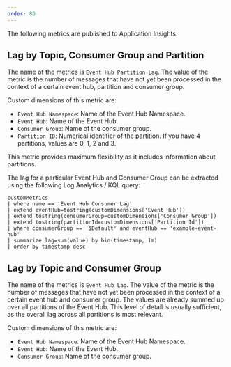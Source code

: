 ```yaml
---
order: 80
---
```


The following metrics are published to Application Insights:

## Lag by Topic, Consumer Group and Partition

The name of the metrics is `Event Hub Partition Lag`. The value of the metric is the number
of messages that have not yet been processed in the context of a certain event hub, partition and consumer
group.

Custom dimensions of this metric are:

* `Event Hub Namespace`: Name of the Event Hub Namespace.
* `Event Hub`: Name of the Event Hub.
* `Consumer Group`: Name of the consumer group.
* `Partition ID`: Numerical identifier of the partition. If you have 4 partitions, values are 0, 1, 2 and 3.

This metric provides maximum flexibility as it includes information about partitions.

The lag for a particular Event Hub and Consumer Group can be extracted using the following Log Analytics / KQL query:

```kusto
customMetrics
| where name == 'Event Hub Consumer Lag'
| extend eventHub=tostring(customDimensions['Event Hub'])
| extend tostring(consumerGroup=customDimensions['Consumer Group'])
| extend tostring(partitionId=customDimensions['Partition Id'])
| where consumerGroup == '$Default' and eventHub == 'example-event-hub'
| summarize lag=sum(value) by bin(timestamp, 1m)
| order by timestamp desc
```

## Lag by Topic and Consumer Group

The name of the metrics is `Event Hub Lag`. The value of the metric is the number
of messages that have not yet been processed in the context of a certain event hub and consumer
group.  The values are already summed up over all partitions of the Event Hub. This level of
detail is usually sufficient, as the overall lag across all partitions is most relevant.

Custom dimensions of this metric are:

* `Event Hub Namespace`: Name of the Event Hub Namespace.
* `Event Hub`: Name of the Event Hub.
* `Consumer Group`: Name of the consumer group.
